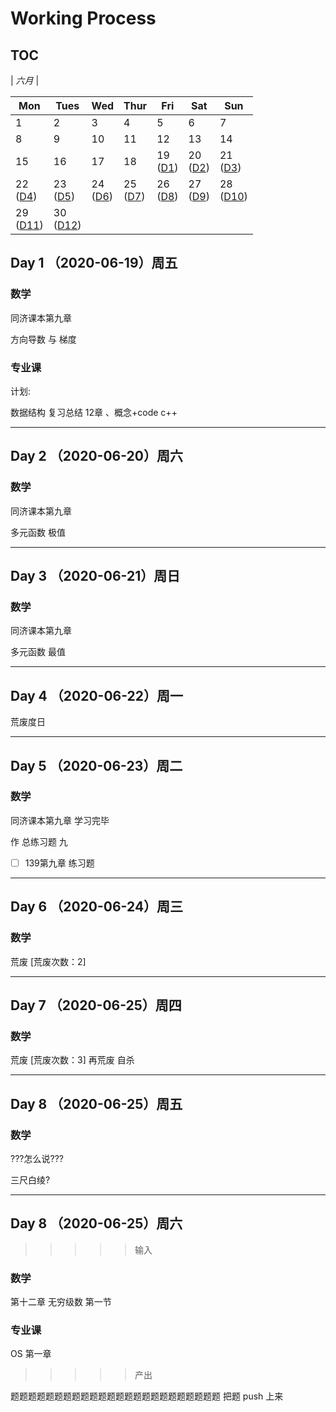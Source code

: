 # Working Process

## TOC 

| *六月*                |

| Mon                  | Tues                 | Wed                  | Thur                 | Fri                  | Sat                  | Sun                  |
|----------------------|----------------------|----------------------|----------------------|----------------------|----------------------|----------------------|
| 1  | 2 | 3 | 4 | 5 | 6 | 7 |
| 8 | 9 | 10 | 11 | 12 | 13 | 14 |
| 15 | 16 | 17 | 18 | 19 <br> ([D1](#1)) | 20 <br> ([D2](#2)) | 21 <br> ([D3](#3)) |
| 22 <br> ([D4](#4)) | 23 <br> ([D5](#5)) | 24 <br> ([D6](#6)) | 25 <br> ([D7](#7)) | 26 <br> ([D8](#8)) | 27 <br> ([D9](#9)) | 28 <br> ([D10](#10)) |
| 29 <br> ([D11](#11)) | 30 <br> ([D12](#12)) |                      |                      |                      |                      |                      |


<span id="1"></span>
## Day 1 （2020-06-19）周五

### 数学 

同济课本第九章

方向导数 与 梯度 

### 专业课

计划:

数据结构 复习总结 12章 、概念+code c++ 

--------------------------
<span id="2"></span>
## Day 2 （2020-06-20）周六

###  数学 

同济课本第九章

多元函数 极值

---------------------------
<span id="3"></span>
## Day 3 （2020-06-21）周日

### 数学 

同济课本第九章

多元函数 最值

---------------------------
<span id="4"></span>
## Day 4 （2020-06-22）周一

荒废度日

---------------------------
<span id="5"></span>
## Day 5 （2020-06-23）周二

### 数学 

同济课本第九章 学习完毕

作 总练习题 九 

- [ ] 139第九章 练习题

---------------------------
<span id="6"></span>
## Day 6 （2020-06-24）周三

### 数学 

荒废 [荒废次数：2]

---------------------------
<span id="7"></span>
## Day 7 （2020-06-25）周四

### 数学 
荒废 [荒废次数：3] 再荒废 自杀

---------------------------
<span id="8"></span>
## Day 8 （2020-06-25）周五

### 数学 

???怎么说???

三尺白绫?


---------------------------
<span id="9"></span>
## Day 8 （2020-06-25）周六

>>>>> 输入
### 数学 

第十二章 无穷级数 第一节  

### 专业课

OS 第一章

>>>>> 产出

题题题题题题题题题题题题题题题题题题题题题题题题 把题 push 上来